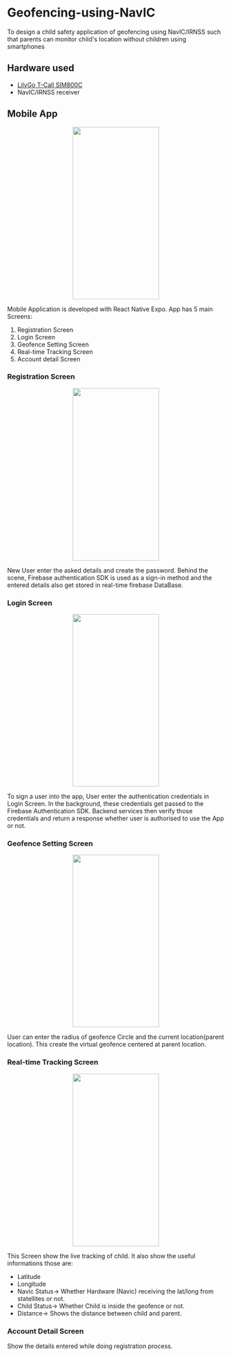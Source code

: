 # Geofencing-using-NavIC
To design a child safety application of geofencing using NavIC/IRNSS  such that parents can monitor child's location without children using smartphones

## Hardware used

* <a href="https://github.com/Xinyuan-LilyGO/LilyGo-T-Call-SIM800/"> LilyGo T-Call SIM800C </a> 
* NavIC/IRNSS receiver

## Mobile App 
<p align="center">
<img src="https://user-images.githubusercontent.com/47287530/171267563-d40e5377-c747-4ce8-ab6a-5702d2d64568.jpeg" width="200" height="400" />
</p>

Mobile Application is developed with React Native Expo. 
App has 5 main Screens:

1. Registration Screen
2. Login Screen
3. Geofence Setting Screen
4. Real-time Tracking Screen
5. Account detail Screen

### Registration Screen
<p align="center">
<img src="https://user-images.githubusercontent.com/47287530/171267652-029649da-d35e-4423-8420-fcf4e5886581.jpg" width="200" height="400"/>
  </p>
New User enter the asked details and create the password. Behind the scene, Firebase authentication SDK is used as a sign-in method and the entered details also get stored in real-time firebase DataBase.

### Login Screen
<p align="center">

<img src="https://user-images.githubusercontent.com/47287530/171267615-be6b9da4-badb-4127-a842-32b110cbbe1a.jpg" width="200" height="400" />
</p>
To sign a user into the app, User enter the authentication credentials in Login Screen. In the background, these credentials get passed to the Firebase Authentication SDK. Backend services then verify those credentials and return a response whether user is authorised to use the App or not.

### Geofence Setting Screen
<p align="center">

<img src="https://user-images.githubusercontent.com/47287530/171267615-be6b9da4-badb-4127-a842-32b110cbbe1a.jpg" width="200" height="400" />
</p>
User can enter the radius of geofence Circle and the current location(parent location). This create the virtual geofence centered at parent location.

### Real-time Tracking Screen
<p align="center">

<img src="https://user-images.githubusercontent.com/47287530/171267679-63e36930-4d1d-44ed-b918-980931347c77.jpg" width="200" height="400" />
</p>
This Screen show the live tracking of child. It also show the useful informations those are:

* Latitude 
* Longitude 
* Navic Status-> Whether Hardware (Navic) receiving the lat/long from statellites or not.
* Child Status-> Whether Child is inside the geofence or not.
* Distance-> Shows the distance between child and parent.

### Account Detail Screen
Show the details entered while doing registration process.


